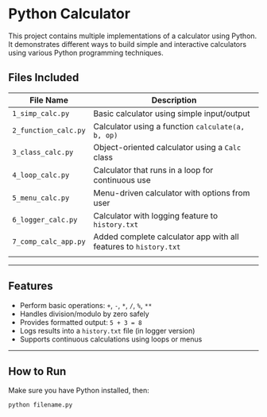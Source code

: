 # Python Calculator 

This project contains multiple implementations of a calculator using Python.  
It demonstrates different ways to build simple and interactive calculators using various Python programming techniques.

##  Files Included

| File Name             | Description                                           |
|-----------------------|-------------------------------------------------------|
| `1_simp_calc.py`      | Basic calculator using simple input/output            |
| `2_function_calc.py`  | Calculator using a function `calculate(a, b, op)`     |
| `3_class_calc.py`     | Object-oriented calculator using a `Calc` class       |
| `4_loop_calc.py`      | Calculator that runs in a loop for continuous use     |
| `5_menu_calc.py`      | Menu-driven calculator with options from user         |
| `6_logger_calc.py`    | Calculator with logging feature to `history.txt`      |
| `7_comp_calc_app.py`  | Added complete calculator app with all features to `history.txt`    |
|                       |                                          |
---

##  Features

- Perform basic operations: `+`, `-`, `*`, `/`, `%`, `**`
- Handles division/modulo by zero safely
- Provides formatted output: `5 + 3 = 8`
- Logs results into a `history.txt` file (in logger version)
- Supports continuous calculations using loops or menus

---

##  How to Run

Make sure you have Python installed, then:

```bash
python filename.py


